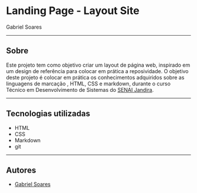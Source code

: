 # Landing Page - Layout Site

Gabriel Soares



---

## Sobre

Este projeto tem como objetivo criar um layout de página web, inspirado em um design de referência para colocar em prática a reposividade. O objetivo deste projeto é colocar em prática os conhecimentos adquiridos sobre as linguagens de marcação , HTML, CSS e markdown, durante o curso Técnico em Desenvolvimento de Sistemas do [SENAI Jandira](https://sp.senai.br/unidade/jandira/).

---

## Tecnologias utilizadas
- HTML
- CSS
- Markdown
- git

---

## Autores
- [Gabriel Soares](https://www.linkedin.com/in/gabriel-soares-3098782b0/)

